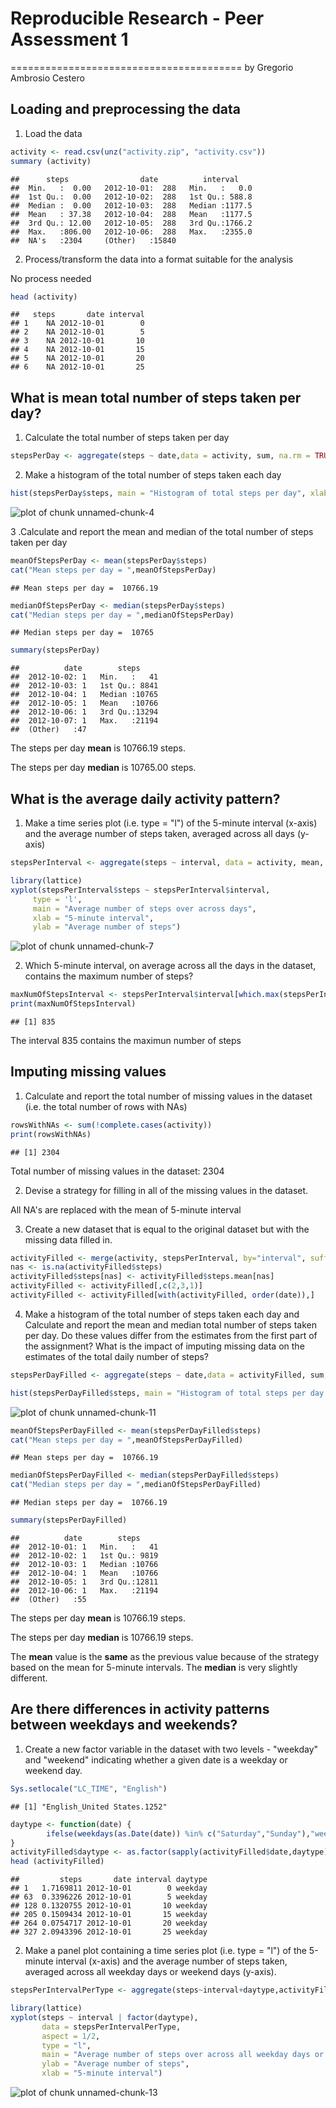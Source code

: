 # Reproducible Research - Peer Assessment 1
========================================
by Gregorio Ambrosio Cestero


## Loading and preprocessing the data
1. Load the data

```r
activity <- read.csv(unz("activity.zip", "activity.csv"))
summary (activity)
```

```
##      steps                date          interval     
##  Min.   :  0.00   2012-10-01:  288   Min.   :   0.0  
##  1st Qu.:  0.00   2012-10-02:  288   1st Qu.: 588.8  
##  Median :  0.00   2012-10-03:  288   Median :1177.5  
##  Mean   : 37.38   2012-10-04:  288   Mean   :1177.5  
##  3rd Qu.: 12.00   2012-10-05:  288   3rd Qu.:1766.2  
##  Max.   :806.00   2012-10-06:  288   Max.   :2355.0  
##  NA's   :2304     (Other)   :15840
```
2. Process/transform the data into a format suitable for the analysis

No process needed

```r
head (activity)
```

```
##   steps       date interval
## 1    NA 2012-10-01        0
## 2    NA 2012-10-01        5
## 3    NA 2012-10-01       10
## 4    NA 2012-10-01       15
## 5    NA 2012-10-01       20
## 6    NA 2012-10-01       25
```

## What is mean total number of steps taken per day?

1. Calculate the total number of steps taken per day

```r
stepsPerDay <- aggregate(steps ~ date,data = activity, sum, na.rm = TRUE)
```

2. Make a histogram of the total number of steps taken each day


```r
hist(stepsPerDay$steps, main = "Histogram of total steps per day", xlab = "Steps", col = "royalblue2")
```

![plot of chunk unnamed-chunk-4](figure/unnamed-chunk-4-1.png) 

3 .Calculate and report the mean and median of the total number of steps taken per day

```r
meanOfStepsPerDay <- mean(stepsPerDay$steps)
cat("Mean steps per day = ",meanOfStepsPerDay)
```

```
## Mean steps per day =  10766.19
```

```r
medianOfStepsPerDay <- median(stepsPerDay$steps)
cat("Median steps per day = ",medianOfStepsPerDay)
```

```
## Median steps per day =  10765
```


```r
summary(stepsPerDay)
```

```
##          date        steps      
##  2012-10-02: 1   Min.   :   41  
##  2012-10-03: 1   1st Qu.: 8841  
##  2012-10-04: 1   Median :10765  
##  2012-10-05: 1   Mean   :10766  
##  2012-10-06: 1   3rd Qu.:13294  
##  2012-10-07: 1   Max.   :21194  
##  (Other)   :47
```

The steps per day **mean** is 10766.19 steps.

The steps per day **median** is 10765.00 steps.

## What is the average daily activity pattern?

1. Make a time series plot (i.e. type = "l") of the 5-minute interval (x-axis) and the average number of steps taken, averaged across all days (y-axis)

```r
stepsPerInterval <- aggregate(steps ~ interval, data = activity, mean, na.rm = TRUE)

library(lattice)
xyplot(stepsPerInterval$steps ~ stepsPerInterval$interval, 
     type = 'l', 
     main = "Average number of steps over across days", 
     xlab = "5-minute interval", 
     ylab = "Average number of steps")
```

![plot of chunk unnamed-chunk-7](figure/unnamed-chunk-7-1.png) 

2. Which 5-minute interval, on average across all the days in the dataset, contains the maximum number of steps?

```r
maxNumOfStepsInterval <- stepsPerInterval$interval[which.max(stepsPerInterval$steps)]
print(maxNumOfStepsInterval)
```

```
## [1] 835
```

The interval 835 contains the maximun number of steps


## Imputing missing values

1. Calculate and report the total number of missing values in the dataset (i.e. the total number of rows with NAs)

```r
rowsWithNAs <- sum(!complete.cases(activity))
print(rowsWithNAs)
```

```
## [1] 2304
```

Total number of missing values in the dataset: 2304

2. Devise a strategy for filling in all of the missing values in the dataset. 

All NA's are replaced with the mean of 5-minute interval

3. Create a new dataset that is equal to the original dataset but with the missing data filled in.

```r
activityFilled <- merge(activity, stepsPerInterval, by="interval", suffixes=c("",".mean"))
nas <- is.na(activityFilled$steps)
activityFilled$steps[nas] <- activityFilled$steps.mean[nas]
activityFilled <- activityFilled[,c(2,3,1)]
activityFilled <- activityFilled[with(activityFilled, order(date)),]
```


4. Make a histogram of the total number of steps taken each day and Calculate and report the mean and median total number of steps taken per day. Do these values differ from the estimates from the first part of the assignment? What is the impact of imputing missing data on the estimates of the total daily number of steps?


```r
stepsPerDayFilled <- aggregate(steps ~ date,data = activityFilled, sum, na.rm = TRUE)

hist(stepsPerDayFilled$steps, main = "Histogram of total steps per day without NA's", xlab="Steps", col="royalblue2")
```

![plot of chunk unnamed-chunk-11](figure/unnamed-chunk-11-1.png) 

```r
meanOfStepsPerDayFilled <- mean(stepsPerDayFilled$steps)
cat("Mean steps per day = ",meanOfStepsPerDayFilled)
```

```
## Mean steps per day =  10766.19
```

```r
medianOfStepsPerDayFilled <- median(stepsPerDayFilled$steps)
cat("Median steps per day = ",medianOfStepsPerDayFilled)
```

```
## Median steps per day =  10766.19
```

```r
summary(stepsPerDayFilled)
```

```
##          date        steps      
##  2012-10-01: 1   Min.   :   41  
##  2012-10-02: 1   1st Qu.: 9819  
##  2012-10-03: 1   Median :10766  
##  2012-10-04: 1   Mean   :10766  
##  2012-10-05: 1   3rd Qu.:12811  
##  2012-10-06: 1   Max.   :21194  
##  (Other)   :55
```

The steps per day **mean** is 10766.19 steps.

The steps per day **median** is 10766.19 steps.

The **mean** value is the **same** as the previous value because of the strategy based on the mean for 5-minute intervals. 
The **median** is very slightly different.

## Are there differences in activity patterns between weekdays and weekends?


1. Create a new factor variable in the dataset with two levels - "weekday" and "weekend" indicating whether a given date is a weekday or weekend day.


```r
Sys.setlocale("LC_TIME", "English")
```

```
## [1] "English_United States.1252"
```

```r
daytype <- function(date) {
        ifelse(weekdays(as.Date(date)) %in% c("Saturday","Sunday"),"weekend", "weekday")
}
activityFilled$daytype <- as.factor(sapply(activityFilled$date,daytype))
head (activityFilled)
```

```
##         steps       date interval daytype
## 1   1.7169811 2012-10-01        0 weekday
## 63  0.3396226 2012-10-01        5 weekday
## 128 0.1320755 2012-10-01       10 weekday
## 205 0.1509434 2012-10-01       15 weekday
## 264 0.0754717 2012-10-01       20 weekday
## 327 2.0943396 2012-10-01       25 weekday
```


2. Make a panel plot containing a time series plot (i.e. type = "l") of the 5-minute interval (x-axis) and the average number of steps taken, averaged across all weekday days or weekend days (y-axis). 


```r
stepsPerIntervalPerType <- aggregate(steps~interval+daytype,activityFilled,mean)

library(lattice)
xyplot(steps ~ interval | factor(daytype),
       data = stepsPerIntervalPerType,
       aspect = 1/2,
       type = "l",
       main = "Average number of steps over across all weekday days or weekend days",
       ylab = "Average number of steps",
       xlab = "5-minute interval")
```

![plot of chunk unnamed-chunk-13](figure/unnamed-chunk-13-1.png) 

